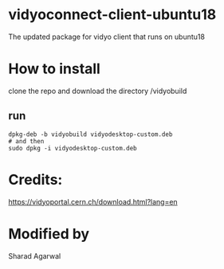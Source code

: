 # vidyoconnect-client-ubuntu18
The updated package for vidyo client that runs on ubuntu18

# How to install 
clone the repo and download the directory /vidyobuild
## run
```
dpkg-deb -b vidyobuild vidyodesktop-custom.deb
# and then 
sudo dpkg -i vidyodesktop-custom.deb 
```

# Credits:
https://vidyoportal.cern.ch/download.html?lang=en

# Modified by
Sharad Agarwal
